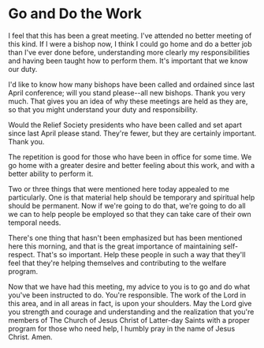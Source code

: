 # Go and Do the Work

I feel that this has been a great meeting. I've attended no better meeting of
this kind. If I were a bishop now, I think I could go home and do a better job
than I've ever done before, understanding more clearly my responsibilities and
having been taught how to perform them. It's important that we know our duty.

I'd like to know how many bishops have been called and ordained since last
April conference; will you stand please--all new bishops. Thank you very much.
That gives you an idea of why these meetings are held as they are, so that you
might understand your duty and responsibility.

Would the Relief Society presidents who have been called and set apart since
last April please stand. They're fewer, but they are certainly important.
Thank you.

The repetition is good for those who have been in office for some time. We go
home with a greater desire and better feeling about this work, and with a
better ability to perform it.

Two or three things that were mentioned here today appealed to me
particularly. One is that material help should be temporary and spiritual help
should be permanent. Now if we're going to do that, we're going to do all we
can to help people be employed so that they can take care of their own
temporal needs.

There's one thing that hasn't been emphasized but has been mentioned here this
morning, and that is the great importance of maintaining self-respect. That's
so important. Help these people in such a way that they'll feel that they're
helping themselves and contributing to the welfare program.

Now that we have had this meeting, my advice to you is to go and do what
you've been instructed to do. You're responsible. The work of the Lord in this
area, and in all areas in fact, is upon your shoulders. May the Lord give you
strength and courage and understanding and the realization that you're members
of The Church of Jesus Christ of Latter-day Saints with a proper program for
those who need help, I humbly pray in the name of Jesus Christ. Amen.

